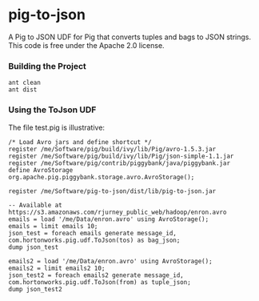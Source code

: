 pig-to-json
===========

A Pig to JSON UDF for Pig that converts tuples and bags to JSON strings. This code is free under the Apache 2.0 license.

### Building the Project
```
ant clean
ant dist
```

### Using the ToJson UDF

The file test.pig is illustrative:

```
/* Load Avro jars and define shortcut */
register /me/Software/pig/build/ivy/lib/Pig/avro-1.5.3.jar
register /me/Software/pig/build/ivy/lib/Pig/json-simple-1.1.jar
register /me/Software/pig/contrib/piggybank/java/piggybank.jar
define AvroStorage org.apache.pig.piggybank.storage.avro.AvroStorage();

register /me/Software/pig-to-json/dist/lib/pig-to-json.jar

-- Available at https://s3.amazonaws.com/rjurney_public_web/hadoop/enron.avro
emails = load '/me/Data/enron.avro' using AvroStorage();
emails = limit emails 10;
json_test = foreach emails generate message_id, com.hortonworks.pig.udf.ToJson(tos) as bag_json;
dump json_test

emails2 = load '/me/Data/enron.avro' using AvroStorage();
emails2 = limit emails2 10;
json_test2 = foreach emails2 generate message_id, com.hortonworks.pig.udf.ToJson(from) as tuple_json;
dump json_test2
```